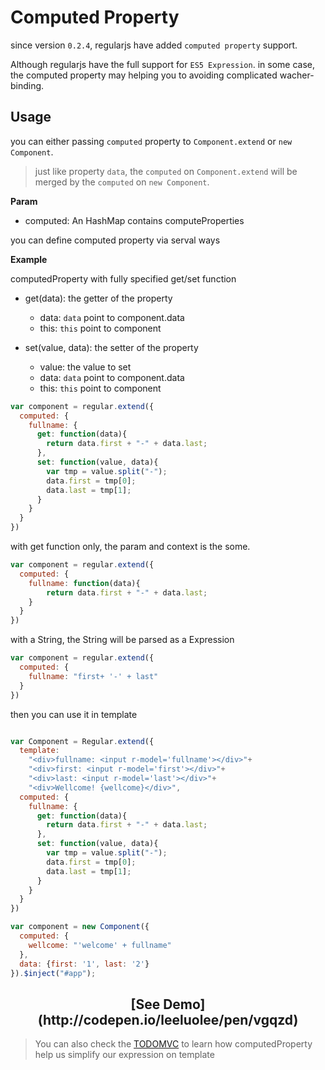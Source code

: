 # Computed Property

since version `0.2.4`, regularjs have added `computed property` support.



Although regularjs have the full support for `ES5 Expression`. in some case, the computed property may helping you to avoiding complicated wacher-binding.


## Usage

you can either passing `computed` property to `Component.extend` or `new Component`. 

> just like property `data`, the `computed` on `Component.extend` will be merged by the `computed` on `new Component`. 


__Param__
  - computed: An HashMap contains computeProperties

you can define computed property via serval ways

__Example__

computedProperty with fully specified get/set function

- get(data): the getter of the property
  - data: `data` point to component.data
  - this: `this` point to component

- set(value, data):  the setter of the property
  - value: the value to set
  - data: `data` point to component.data
  - this: `this` point to component


```javascript
var component = regular.extend({
  computed: {
    fullname: {
      get: function(data){
        return data.first + "-" + data.last;
      },
      set: function(value, data){
        var tmp = value.split("-");
        data.first = tmp[0];
        data.last = tmp[1];
      }
    }
  }
})
```

with get function only, the param and context is the some.

```javascript
var component = regular.extend({
  computed: {
    fullname: function(data){
        return data.first + "-" + data.last;
    }
  }
})

```


with a String, the String will be parsed as a Expression

```javascript
var component = regular.extend({
  computed: {
    fullname: "first+ '-' + last"
  }
})

```

then you can use it in template

```javascript

var Component = Regular.extend({
  template: 
    "<div>fullname: <input r-model='fullname'></div>"+
    "<div>first: <input r-model='first'></div>"+
    "<div>last: <input r-model='last'></div>"+
    "<div>Wellcome! {wellcome}</div>",
  computed: {
    fullname: {
      get: function(data){
        return data.first + "-" + data.last;
      },
      set: function(value, data){
        var tmp = value.split("-");
        data.first = tmp[0];
        data.last = tmp[1];
      }
    }
  }
})

var component = new Component({
  computed: {
    wellcome: "'welcome' + fullname"
  },
  data: {first: '1', last: '2'}
}).$inject("#app");

```

<h2 align="center">[See Demo](http://codepen.io/leeluolee/pen/vgqzd)</h2>


> You can also check the [TODOMVC](http://codepen.io/leeluolee/pen/eAmnB) to learn how computedProperty help us simplify our expression on template



